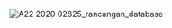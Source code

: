 
![A22 2020 02825_rancangan_database](https://user-images.githubusercontent.com/80201030/162609382-24b7743a-0578-4b09-a99e-f0896e8d8708.png)
